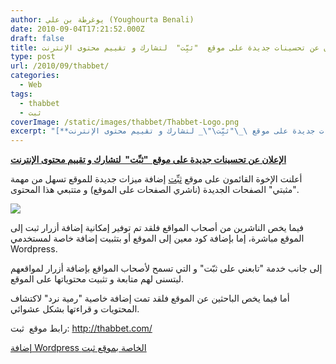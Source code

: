 ```yaml
---
author: يوغرطة بن علي (Youghourta Benali)
date: 2010-09-04T17:21:52.000Z
draft: false
title: الإعلان عن تحسينات جديدة على موقع  "ثبِّت"  لتشارك و تقييم محتوى الإنترنت
type: post
url: /2010/09/thabbet/
categories:
  - Web
tags:
  - thabbet
  - ثبت
coverImage: /static/images/thabbet/Thabbet-Logo.png
excerpt: "[**الإعلان عن تحسينات جديدة على موقع \_\"ثبِّت\"\_ لتشارك و تقييم محتوى الإنترنت**](https://www.it-scoop.com/2010/09/thabbet/)\n\nأعلنت الإخوة القائمون على موقع [ثبِّت](http://thabbet.com/) إضافة ميزات جديدة للموقع تسهل من مهمة \"مثبتي\" الصفحات الجديدة (ناشري الصفحات على الموقع) و متتبعي هذا المحتوى.\n\n\n\nفيما يخص الناشرين من أصحاب المواقع"
---
```

[**الإعلان عن تحسينات جديدة على موقع  "ثبِّت"  لتشارك و تقييم محتوى الإنترنت**](https://www.it-scoop.com/2010/09/thabbet/)

أعلنت الإخوة القائمون على موقع [ثبِّت](http://thabbet.com/) إضافة ميزات جديدة للموقع تسهل من مهمة "مثبتي" الصفحات الجديدة (ناشري الصفحات على الموقع) و متتبعي هذا المحتوى.

![](/static/images/thabbet/Thabbet-Logo.png)

فيما يخص الناشرين من أصحاب المواقع فلقد تم توفير إمكانية إضافة أزرار ثبت إلى الموقع مباشرة، إما بإضافة كود معين إلى الموقع أو بتثبيت إضافة خاصة لمستخدمي Wordpress.

إلى جانب خدمة "تابعني على ثبّت" و التي تسمح لأصحاب المواقع بإضافة أزرار لمواقعهم ليتسنى لهم متابعة و تثبيت محتوياتها على الموقع.

أما فيما يخص الباحثين عن الموقع فلقد تمت إضافة خاصية "رمية نرد" لاكتشاف المحتويات و قراءتها بشكل عشوائي.

رابط موقع  ثبت: <http://thabbet.com/>

[إضافة Wordpress الخاصة بموقع ثبت](http://thabbet.com/static/tools#wordpress)
